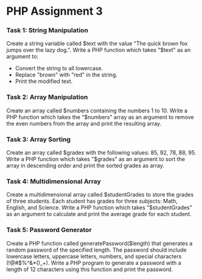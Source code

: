 # PHP Assignment 3

### Task 1: String Manipulation
Create a string variable called $text with the value "The quick brown fox jumps over the lazy dog.". Write a PHP function which takes "$text" as an argument to:

- Convert the string to all lowercase.
- Replace "brown" with "red" in the string.
- Print the modified text.

### Task 2: Array Manipulation
Create an array called $numbers containing the numbers 1 to 10. Write a PHP function which takes the "$numbers" array as an argument to remove the even numbers from the array and print the resulting array.

### Task 3: Array Sorting  
Create an array called $grades with the following values: 85, 92, 78, 88, 95. Write a PHP function which takes "$grades" as an argument to sort the array in descending order and print the sorted grades as array.

### Task 4: Multidimensional Array
Create a multidimensional array called $studentGrades to store the grades of three students. Each student has grades for three subjects: Math, English, and Science. Write a PHP function which takes "$studentGrades" as an argument to calculate and print the average grade for each student.

### Task 5: Password Generator
Create a PHP function called generatePassword($length) that generates a random password of the specified length. The password should include lowercase letters, uppercase letters, numbers, and special characters (!@#$%^&*()_+). Write a PHP program to generate a password with a length of 12 characters using this function and print the password.